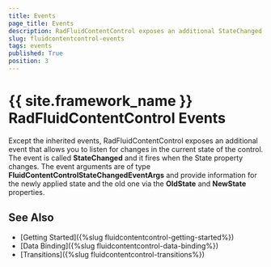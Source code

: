 ```yaml
---
title: Events
page_title: Events
description: RadFluidContentControl exposes an additional StateChanged event that allows you to listen for changes in the current state of the control.
slug: fluidcontentcontrol-events
tags: events
published: True
position: 3
---
```


# {{ site.framework_name }} RadFluidContentControl Events

Except the inherited events, RadFluidContentControl exposes an additional event that allows you to listen for changes in the current state of the control. The event is called __StateChanged__ and it fires when the State property changes. The event arguments are of type __FluidContentControlStateChangedEventArgs__ and provide information for the newly applied state and the old one via the __OldState__ and __NewState__ properties.

## See Also
* [Getting Started]({%slug fluidcontentcontrol-getting-started%})
* [Data Binding]({%slug fluidcontentcontrol-data-binding%})
* [Transitions]({%slug fluidcontentcontrol-transitions%})